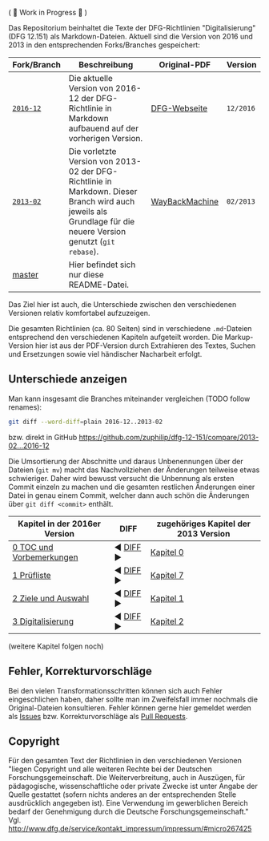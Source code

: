 ( 🚧 Work in Progress 🚧 )

Das Repositorium beinhaltet die Texte der DFG-Richtlinien "Digitalisierung" (DFG 12.151)
als Markdown-Dateien. Aktuell sind die Version von 2016 und 2013 in den entsprechenden
Forks/Branches gespeichert:

| Fork/Branch | Beschreibung | Original-PDF | Version |
|---------|---|-------------|--------------|
| [`2016-12`](https://github.com/zuphilip/dfg-12-151/tree/2016-12) | Die aktuelle Version von 2016-12 der DFG-Richtlinie in Markdown aufbauend auf der vorherigen Version. | [DFG-Webseite](http://www.dfg.de/formulare/12_151/12_151_de.pdf) | `12/2016` |
| [`2013-02`](https://github.com/zuphilip/dfg-12-151/tree/2013-02) | Die vorletzte Version von 2013-02 der DFG-Richtlinie in Markdown. Dieser Branch wird auch jeweils als Grundlage für die neuere Version genutzt (`git rebase`). | [WayBackMachine](http://web.archive.org/web/20160913195655/http://www.dfg.de/formulare/12_151/12_151_de.pdf) | `02/2013` |
| [master](https://github.com/zuphilip/dfg-12-151) | Hier befindet sich nur diese README-Datei. | |

Das Ziel hier ist auch, die Unterschiede zwischen den verschiedenen Versionen relativ
komfortabel aufzuzeigen.

Die gesamten Richtlinien (ca. 80 Seiten) sind in verschiedene `.md`-Dateien entsprechend den
verschiedenen Kapiteln aufgeteilt worden. Die Markup-Version hier ist aus der PDF-Version
durch Extrahieren des Textes, Suchen und Ersetzungen sowie viel händischer Nacharbeit erfolgt.

## Unterschiede anzeigen

Man kann insgesamt die Branches miteinander vergleichen (TODO follow renames):

```sh
git diff --word-diff=plain 2016-12..2013-02
```

bzw. direkt in GitHub https://github.com/zuphilip/dfg-12-151/compare/2013-02...2016-12

Die Umsortierung der Abschnitte und daraus Unbenennungen über der Dateien (`git mv`) macht
das Nachvollziehen der Änderungen teilweise etwas schwieriger. Daher wird bewusst versucht
die Unbennung als ersten Commit einzeln zu machen und die gesamten restlichen Änderungen einer
Datei in genau einem Commit, welcher dann auch schön die Änderungen über `git diff <commit>`
enthält.

|Kapitel in der 2016er Version| DIFF | zugehöriges Kapitel der 2013 Version|
|---|---|---|
| [0 TOC und Vorbemerkungen](https://github.com/zuphilip/dfg-12-151/blob/2016-12/0-TOC-Vorbemerkungen.md) | :arrow_backward: [DIFF](https://github.com/zuphilip/dfg-12-151/commit/d9f23a2e5620c0eee11fa97676540d4bb7d96ea5?short_path=4cd65fa#diff-4cd65faa2464fd51cf1567ae298f3117) :arrow_forward: | [Kapitel 0](https://github.com/zuphilip/dfg-12-151/blob/2013-02/0-TOC-Vorbemerkungen.md) |
| [1 Prüfliste](https://github.com/zuphilip/dfg-12-151/blob/2016-12/1-Pruefliste.md) | :arrow_backward: [DIFF](https://github.com/zuphilip/dfg-12-151/commit/decc5a99cda33a015f3abed2675ef205d884dc87?short_path=bb7a226#diff-bb7a2265329e3e3855a69b992180a3c1) :arrow_forward: | [Kapitel 7](https://github.com/zuphilip/dfg-12-151/blob/2013-02/7-Pruefliste.md) |
| [2 Ziele und Auswahl](https://github.com/zuphilip/dfg-12-151/blob/2016-12/2-Ziele-Auswahl.md) | :arrow_backward: [DIFF](https://github.com/zuphilip/dfg-12-151/commit/20643f89bf0f970c16e14cee26f517b94ae1180a?short_path=63c0d40#diff-63c0d40236919f36e08f65d60a6bdc9c) :arrow_forward: | [Kapitel 1](https://github.com/zuphilip/dfg-12-151/blob/2013-02/1-Ziele-Auswahl.md) |
| [3 Digitalisierung](https://github.com/zuphilip/dfg-12-151/blob/2016-12/3-Digitalisierung.md) | :arrow_backward: [DIFF](https://github.com/zuphilip/dfg-12-151/commit/2d1aeebe092efe5974f8b9fd30a145a5e495c096?short_path=775195a#diff-775195aabd8e95314bcbe09192aaeacc) :arrow_forward: | [Kapitel 2](https://github.com/zuphilip/dfg-12-151/blob/2013-02/2-Digitalisierung.md) |

(weitere Kapitel folgen noch)

## Fehler, Korrekturvorschläge

Bei den vielen Transformationsschritten können sich auch Fehler eingeschlichen haben, 
daher sollte man im Zweifelsfall immer nochmals die Original-Dateien konsultieren.
Fehler können gerne hier gemeldet werden als [Issues](https://github.com/zuphilip/dfg-12-151/issues)
bzw. Korrekturvorschläge als [Pull Requests](https://github.com/zuphilip/dfg-12-151/pulls).

## Copyright

Für den gesamten Text der Richtlinien in den verschiedenen Versionen "liegen Copyright 
und alle weiteren Rechte bei der Deutschen Forschungsgemeinschaft. Die Weiterverbreitung,
auch in Auszügen, für pädagogische, wissenschaftliche oder private Zwecke ist unter Angabe
der Quelle gestattet (sofern nichts anderes an der entsprechenden Stelle ausdrücklich angegeben
ist). Eine Verwendung im gewerblichen Bereich bedarf der Genehmigung durch die Deutsche 
Forschungsgemeinschaft." Vgl. http://www.dfg.de/service/kontakt_impressum/impressum/#micro267425
